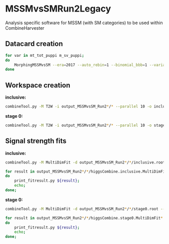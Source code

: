 # MSSMvsSMRun2Legacy
Analysis specific software for MSSM (with SM categories) to be used within CombineHarvester

## Datacard creation

```bash
for var in mt_tot_puppi m_sv_puppi;
do
    MorphingMSSMvsSM --era=2017 --auto_rebin=1 --binomial_bbb=1 --variable=${var}
done
```

## Workspace creation

**inclusive:**

```bash
combineTool.py -M T2W -i output_MSSMvsSM_Run2*/* --parallel 10 -o inclusive.root
```

**stage 0:**

```bash
combineTool.py -M T2W -i output_MSSMvsSM_Run2*/* --parallel 10 -o stage0.root -P HiggsAnalysis.CombinedLimit.PhysicsModel:multiSignalModel --PO '"map=^.*/ggH125.?$:r_ggH[1,-9,11]"' --PO '"map=^.*/qqH125.?$:r_qqH[1,-9,11]"'
```

## Signal strength fits

**inclusive:**

```bash
combineTool.py -M MultiDimFit -d output_MSSMvsSM_Run2*/*/inclusive.root --algo singles --robustFit 1 --X-rtd MINIMIZER_analytic --cminDefaultMinimizerStrategy 0 --floatOtherPOIs 1 -t -1 --expectSignal 1 -n .inclusive -v1 --there --parallel 10 --setParameterRanges r=-3.0,5.0

for result in output_MSSMvsSM_Run2*/*/higgsCombine.inclusive.MultiDimFit*.root;
do
    print_fitresult.py ${result};
    echo;
done;
```

**stage 0:**

```bash
combineTool.py -M MultiDimFit -d output_MSSMvsSM_Run2*/*/stage0.root --algo singles --robustFit 1 --X-rtd MINIMIZER_analytic --cminDefaultMinimizerStrategy 0 --floatOtherPOIs 1 -t -1 --expectSignal 1 -n .stage0 -v1 --there --parallel 10

for result in output_MSSMvsSM_Run2*/*/higgsCombine.stage0.MultiDimFit*.root;
do
    print_fitresult.py ${result};
    echo;
done;
```
